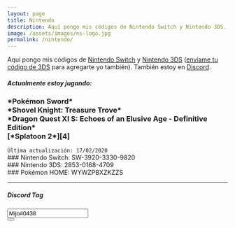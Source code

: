 ```yaml
---
layout: page
title: Nintendo
description: Aquí pongo mis códigos de Nintendo Switch y Nintendo 3DS. También estoy en Discord.
image: /assets/images/ns-logo.jpg
permalink: /nintendo/
---
```


Aquí pongo mis códigos de [<i class="fas fa-link"></i> Nintendo Switch][1] y [<i class="fas fa-link"></i> Nintendo 3DS][2] ([envíame tu código de 3DS][4] para agregarte yo también). También estoy en [<i class="fas fa-link"></i> Discord][3].

<div class="card text-center">
<div class="card-header">
<h5 class="card-title text-center"><i class="fas fa-gamepad"></i> Actualmente estoy jugando:</h5>
</div>
<div class="card-body">
<h3 class="card-text">
*Pokémon Sword*<br>
*Shovel Knight: Treasure Trove*<br>
*Dragon Quest XI S: Echoes of an Elusive Age - Definitive Edition*<br>
[*Splatoon 2*][4]
</h3>
</div>
<div class="card-footer text-muted">
<code>Última actualización: 17/02/2020</code>
</div>
</div>

<div class="card text-center" id="nintendo-switch">
<div class="card-body">
### <i class="fab fa-nintendo-switch"></i> Nintendo Switch: SW-3920-3330-9820
</div>
</div>

<div class="card text-center mb-3" id="nintendo-3ds">
<div class="card-body">
### Nintendo 3DS: 2853-0168-4709
</div>
</div>

<div class="card text-center mb-3" id="pokemon-home">
<div class="card-body my-auto">
### Pokémon HOME: WYWZPBXZKZZS
</div>
</div>

---

<div class="card text-center" id="discord-tag">
<div class="card-header">
<h5 class="card-title"><i class="fab fa-discord"></i> Discord Tag</h5>
</div>
<div class="card-body">
<div class="input-group justify-content-center">
<input type="text" class="form-control" id="discord-tag-value" value="Mijo#0438" aria-label="" aria-describedby readonly>
<div class="input-group-append">
<button class="btn btn-outline-secondary" type="button" data-clipboard-target="#discord-tag-value" data-toggle="tooltip" data-placement="top" title="Copiar al portapapeles"><i class="fas fa-clipboard"></i></button>
</div>
</div>
</div>
</div>


[1]: #nintendo-switch
[2]: #nintendo-3ds
[3]: #discord-tag
[4]: /splatoon/
[5]: /super-mario-maker/
